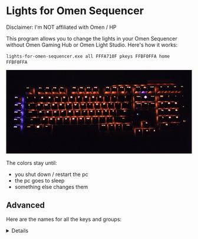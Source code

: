 # Lights for Omen Sequencer

Disclaimer: I'm NOT affiliated with Omen / HP

This program allows you to change the lights in your Omen Sequencer without Omen Gaming Hub or Omen Light Studio. Here's how it works:

```
lights-for-omen-sequencer.exe all FFFA710F pkeys FFBF0FFA home FFBF0FFA
```

![Alt text](<images/example.jpg>)

The colors stay until:
- you shut down / restart the pc
- the pc goes to sleep
- something else changes them

## Advanced

Here are the names for all the keys and groups:

<details>

```
> lights-for-omen-sequencer --help
Usage: lights-for-omen-sequencer [key|group] [color] ...
example: lights-for-omen-sequencer pkeys ff0000 home 00ff00
Groups:
        all: all keys
        system: prtscrn, sclock, pause, insert, home, insert, pgup, delete, end, pgdown
        arrows: leftarrow, rightarrow, uparrow, downarrow
        numpad: numlock, numpad/, numpad*, numpad-, numpad7, numpad8, numpad9, numpad+, numpad4, numpad5, numpad6, numpad1, numpad2, numpad3, numpad0, numpad., numpadenter
        pkeys: p1, p2, p3, p4, p5
        fkeys: f1, f2, f3, f4, f5, f6, f7, f8, f9, f10, f11, f12
        media: play, stop, playlast, playnext
Keys:
        '
        +
        ,
        -
        .
        0
        1
        2
        3
        4
        5
        6
        7
        8
        9
        <
        \
        a
        altgr
        b
        c
        capslock
        d
        del
        delete
        downarrow
        e
        end
        enter
        esc
        f
        f1
        f10
        f11
        f12
        f2
        f3
        f4
        f5
        f6
        f7
        f8
        f9
        fn
        g
        h
        home
        i
        insert
        j
        k
        l
        lalt
        lcontrol
        leftarrow
        lshift
        m
        n
        numlock
        numpad*
        numpad+
        numpad-
        numpad.
        numpad/
        numpad0
        numpad1
        numpad2
        numpad3
        numpad4
        numpad5
        numpad6
        numpad7
        numpad8
        numpad9
        numpadenter
        o
        p
        p1
        p2
        p3
        p4
        p5
        pause
        pgdown
        pgup
        play
        playlast
        playnext
        prtscrn
        q
        r
        rctrl
        rightarrow
        rshift
        s
        sclock
        stop
        t
        tab
        u
        uparrow
        v
        w
        windows
        x
        y
        z
        ~
        «
        ´
        º
        ç
```

</details>